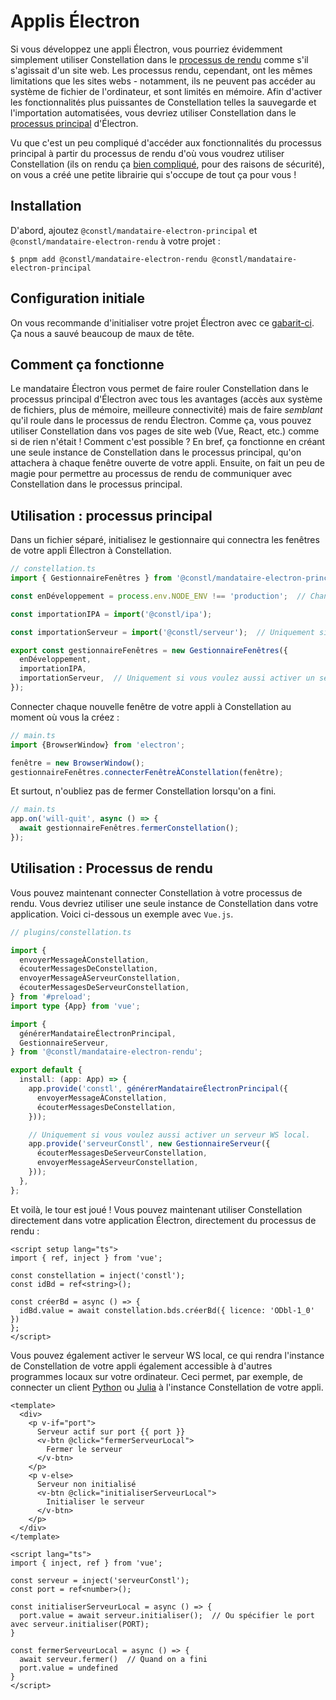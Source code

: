 
# Applis Électron
Si vous développez une appli Électron, vous pourriez évidemment simplement utiliser Constellation dans le [processus de rendu](https://www.electronjs.org/fr/docs/latest/tutorial/process-model#the-renderer-process) comme s'il s'agissait d'un site web. Les processus rendu, cependant, ont les mêmes limitations que les sites webs - notamment, ils ne peuvent pas accéder au système de fichier de l'ordinateur, et sont limités en mémoire. Afin d'activer les fonctionnalités plus puissantes de Constellation telles la sauvegarde et l'importation automatisées, vous devriez utiliser Constellation dans le [processus principal](https://www.electronjs.org/fr/docs/latest/tutorial/process-model#the-main-process) d'Électron.

Vu que c'est un peu compliqué d'accéder aux fonctionnalités du processus principal à partir du processus de rendu d'où vous voudrez utiliser Constellation (ils on rendu ça [bien compliqué](https://www.electronjs.org/fr/docs/latest/tutorial/tutorial-preload), pour des raisons de sécurité), on vous a créé une petite librairie qui s'occupe de tout ça pour vous !

## Installation
D'abord, ajoutez `@constl/mandataire-electron-principal` et `@constl/mandataire-electron-rendu` à votre projet :

```$ pnpm add @constl/mandataire-electron-rendu @constl/mandataire-electron-principal```

## Configuration initiale
On vous recommande d'initialiser votre projet Électron avec ce [gabarit-ci](https://github.com/cawa-93/vite-electron-builder). Ça nous a sauvé beaucoup de maux de tête.

## Comment ça fonctionne
Le mandataire Électron vous permet de faire rouler Constellation dans le processus principal d'Électron avec tous les avantages (accès aux système de fichiers, plus de mémoire, meilleure connectivité) mais de faire *semblant* qu'il roule dans le processus de rendu Électron. Comme ça, vous pouvez utiliser Constellation dans vos pages de site web (Vue, React, etc.) comme si de rien n'était !
Comment c'est possible ? En bref, ça fonctionne en créant une seule instance de Constellation dans le processus principal, qu'on attachera à chaque fenêtre ouverte de votre appli. Ensuite, on fait un peu de magie pour permettre au processus de rendu de communiquer avec Constellation dans le processus principal.

## Utilisation : processus principal

Dans un fichier séparé, initialisez le gestionnaire qui connectra les fenêtres de votre appli Éllectron à Constellation.

```TypeScript
// constellation.ts
import { GestionnaireFenêtres } from '@constl/mandataire-electron-principal';

const enDéveloppement = process.env.NODE_ENV !== 'production';  // Changer selon votre configuration

const importationIPA = import('@constl/ipa');

const importationServeur = import('@constl/serveur');  // Uniquement si vous voulez aussi activer un serveur WS local.

export const gestionnaireFenêtres = new GestionnaireFenêtres({ 
  enDéveloppement,
  importationIPA,
  importationServeur,  // Uniquement si vous voulez aussi activer un serveur WS local.
});
```

Connecter chaque nouvelle fenêtre de votre appli à Constellation au moment où vous la créez :
```TypeScript
// main.ts
import {BrowserWindow} from 'electron';

fenêtre = new BrowserWindow();
gestionnaireFenêtres.connecterFenêtreÀConstellation(fenêtre);
```

Et surtout, n'oubliez pas de fermer Constellation lorsqu'on a fini.

```TypeScript
// main.ts
app.on('will-quit', async () => {
  await gestionnaireFenêtres.fermerConstellation();
});
```

## Utilisation : Processus de rendu
Vous pouvez maintenant connecter Constellation à votre processus de rendu. Vous devriez utiliser une seule instance
de Constellation dans votre application. Voici ci-dessous un exemple avec `Vue.js`.

```TypeScript
// plugins/constellation.ts

import {
  envoyerMessageÀConstellation,
  écouterMessagesDeConstellation,
  envoyerMessageÀServeurConstellation,
  écouterMessagesDeServeurConstellation,
} from '#preload';
import type {App} from 'vue';

import {
  générerMandataireÉlectronPrincipal,
  GestionnaireServeur,
} from '@constl/mandataire-electron-rendu';

export default {
  install: (app: App) => {
    app.provide('constl', générerMandataireÉlectronPrincipal({
      envoyerMessageÀConstellation,
      écouterMessagesDeConstellation,
    }));

    // Uniquement si vous voulez aussi activer un serveur WS local.
    app.provide('serveurConstl', new GestionnaireServeur({
      écouterMessagesDeServeurConstellation,
      envoyerMessageÀServeurConstellation,
    }));
  },
};

```

Et voilà, le tour est joué ! Vous pouvez maintenant utiliser Constellation directement dans votre application Électron, directement du processus de rendu :

```Vue
<script setup lang="ts">
import { ref, inject } from 'vue';

const constellation = inject('constl');
const idBd = ref<string>();

const créerBd = async () => {
  idBd.value = await constellation.bds.créerBd({ licence: 'ODbl-1_0' })
};
</script>
```

Vous pouvez également activer le serveur WS local, ce qui rendra l'instance de Constellation de votre appli
également accessible à d'autres programmes locaux sur votre ordinateur. Ceci permet, par exemple,
de connecter un client [Python](https://github.com/reseau-constellation/client-python) ou 
[Julia](https://github.com/reseau-constellation/Constellation.js) à l'instance Constellation de votre appli.

```Vue
<template>
  <div>
    <p v-if="port">
      Serveur actif sur port {{ port }}
      <v-btn @click="fermerServeurLocal">
        Fermer le serveur
      </v-btn>
    </p>
    <p v-else>
      Serveur non initialisé
      <v-btn @click="initialiserServeurLocal">
        Initialiser le serveur
      </v-btn>
    </p>
  </div>
</template>

<script lang="ts">
import { inject, ref } from 'vue';

const serveur = inject('serveurConstl');
const port = ref<number>();

const initialiserServeurLocal = async () => {
  port.value = await serveur.initialiser();  // Ou spécifier le port avec serveur.initialiser(PORT);
}

const fermerServeurLocal = async () => {
  await serveur.fermer()  // Quand on a fini
  port.value = undefined
}
</script>
```


